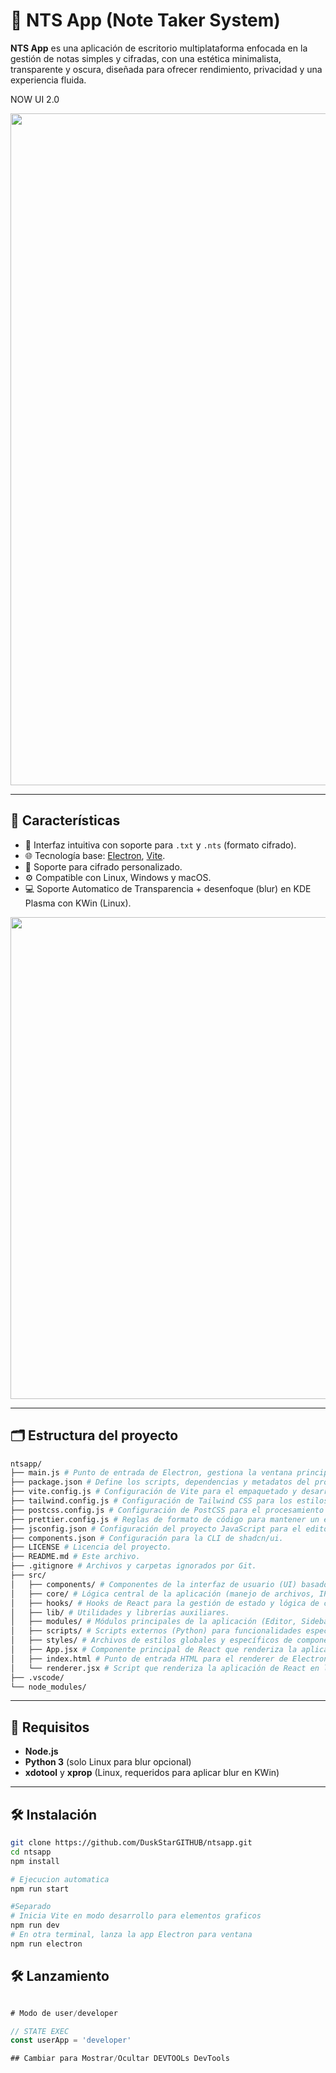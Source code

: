# 📝 NTS App (Note Taker System)

**NTS App** es una aplicación de escritorio multiplataforma enfocada en la gestión de notas simples y cifradas, con una estética minimalista, transparente y oscura, diseñada para ofrecer rendimiento, privacidad y una experiencia fluida.

NOW UI 2.0
<div align="center">
  <img width="1882" height="1075" alt="imagen" src="https://github.com/user-attachments/assets/52120679-aaad-45ef-903a-e8a1f67141d5" />
</div>

---

## 🚀 Características

- 🧠 Interfaz intuitiva con soporte para `.txt` y `.nts` (formato cifrado).
- 🌐 Tecnología base: [Electron](https://electronjs.org), [Vite](https://vitejs.dev).
- 🔐 Soporte para cifrado personalizado.
- ⚙️ Compatible con Linux, Windows y macOS.
- 💻 Soporte Automatico de Transparencia + desenfoque (blur) en KDE Plasma con KWin (Linux).
<div align="center">
  <img width="1054" height="771" alt="imagen" src="https://github.com/user-attachments/assets/07d1370a-7af2-4018-9d73-92aca8e78176" />
</div>



---

## 🗂️ Estructura del proyecto

```bash
ntsapp/
├── main.js # Punto de entrada de Electron, gestiona la ventana principal y la comunicación con el renderer.
├── package.json # Define los scripts, dependencias y metadatos del proyecto.
├── vite.config.js # Configuración de Vite para el empaquetado y desarrollo del frontend.
├── tailwind.config.js # Configuración de Tailwind CSS para los estilos de la aplicación.
├── postcss.config.js # Configuración de PostCSS para el procesamiento de CSS.
├── prettier.config.js # Reglas de formato de código para mantener un estilo consistente.
├── jsconfig.json # Configuración del proyecto JavaScript para el editor.
├── components.json # Configuración para la CLI de shadcn/ui.
├── LICENSE # Licencia del proyecto.
├── README.md # Este archivo.
├── .gitignore # Archivos y carpetas ignorados por Git.
├── src/
│   ├── components/ # Componentes de la interfaz de usuario (UI) basados en shadcn/ui.
│   ├── core/ # Lógica central de la aplicación (manejo de archivos, IPC, etc.).
│   ├── hooks/ # Hooks de React para la gestión de estado y lógica de componentes.
│   ├── lib/ # Utilidades y librerías auxiliares.
│   ├── modules/ # Módulos principales de la aplicación (Editor, Sidebar, etc.).
│   ├── scripts/ # Scripts externos (Python) para funcionalidades específicas del sistema operativo.
│   ├── styles/ # Archivos de estilos globales y específicos de componentes.
│   ├── App.jsx # Componente principal de React que renderiza la aplicación.
│   ├── index.html # Punto de entrada HTML para el renderer de Electron.
│   └── renderer.jsx # Script que renderiza la aplicación de React en la ventana de Electron.
├── .vscode/
└── node_modules/
```

---

## 🧪 Requisitos

- **Node.js**
- **Python 3** (solo Linux para blur opcional)
- **xdotool** y **xprop** (Linux, requeridos para aplicar blur en KWin)

---

## 🛠️ Instalación

```bash
git clone https://github.com/DuskStarGITHUB/ntsapp.git
cd ntsapp
npm install

# Ejecucion automatica
npm run start

#Separado
# Inicia Vite en modo desarrollo para elementos graficos
npm run dev
# En otra terminal, lanza la app Electron para ventana
npm run electron

```

## 🛠️ Lanzamiento

```main.js

# Modo de user/developer

// STATE EXEC
const userApp = 'developer'

## Cambiar para Mostrar/Ocultar DEVTOOLs DevTools

```
